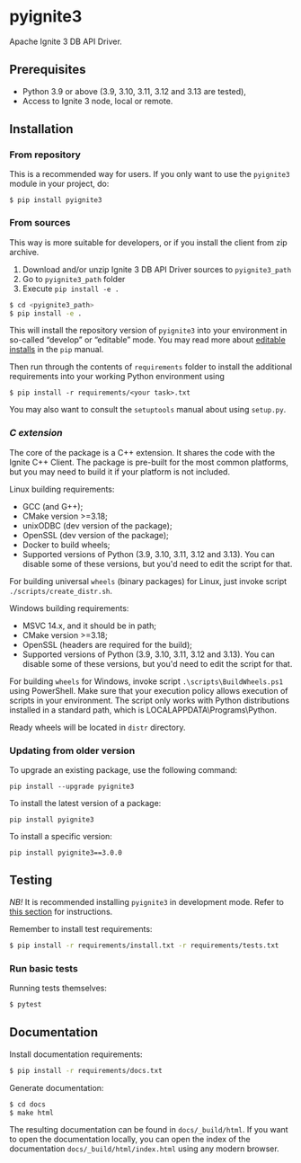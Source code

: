 # pyignite3
Apache Ignite 3 DB API Driver.

## Prerequisites

- Python 3.9 or above (3.9, 3.10, 3.11, 3.12 and 3.13 are tested),
- Access to Ignite 3 node, local or remote.

## Installation

### From repository
This is a recommended way for users. If you only want to use the `pyignite3` module in your project, do:
```
$ pip install pyignite3
```

### From sources
This way is more suitable for developers, or if you install the client from zip archive.
1. Download and/or unzip Ignite 3 DB API Driver sources to `pyignite3_path`
2. Go to `pyignite3_path` folder
3. Execute `pip install -e .`

```bash
$ cd <pyignite3_path>
$ pip install -e .
```

This will install the repository version of `pyignite3` into your environment in so-called “develop” or “editable” mode.
You may read more about [editable installs](https://pip.pypa.io/en/stable/reference/pip_install/#editable-installs) in
the `pip` manual.

Then run through the contents of `requirements` folder to install the additional requirements into your working Python
environment using
```
$ pip install -r requirements/<your task>.txt
```

You may also want to consult the `setuptools` manual about using `setup.py`.

### *C extension*

The core of the package is a C++ extension. It shares the code with the Ignite C++ Client. The package is pre-built
for the most common platforms, but you may need to build it if your platform is not included.

Linux building requirements:
- GCC (and G++);
- CMake version >=3.18;
- unixODBC (dev version of the package);
- OpenSSL (dev version of the package);
- Docker to build wheels;
- Supported versions of Python (3.9, 3.10, 3.11, 3.12 and 3.13).
  You can disable some of these versions, but you'd need to edit the script for that.

For building universal `wheels` (binary packages) for Linux, just invoke script `./scripts/create_distr.sh`.

Windows building requirements:
- MSVC 14.x, and it should be in path;
- CMake version >=3.18;
- OpenSSL (headers are required for the build);
- Supported versions of Python (3.9, 3.10, 3.11, 3.12 and 3.13).
  You can disable some of these versions, but you'd need to edit the script for that.

For building `wheels` for Windows, invoke script `.\scripts\BuildWheels.ps1` using PowerShell.
Make sure that your execution policy allows execution of scripts in your environment.
The script only works with Python distributions installed in a standard path, which is LOCALAPPDATA\Programs\Python.

Ready wheels will be located in `distr` directory.

### Updating from older version

To upgrade an existing package, use the following command:
```
pip install --upgrade pyignite3
```

To install the latest version of a package:

```
pip install pyignite3
```

To install a specific version:

```
pip install pyignite3==3.0.0
```

## Testing
*NB!* It is recommended installing `pyignite3` in development mode.
Refer to [this section](#from-sources) for instructions.

Remember to install test requirements:
```bash
$ pip install -r requirements/install.txt -r requirements/tests.txt
```

### Run basic tests
Running tests themselves:
```bash
$ pytest
```

## Documentation

Install documentation requirements:
```bash
$ pip install -r requirements/docs.txt
```

Generate documentation:

```bash
$ cd docs
$ make html
```

The resulting documentation can be found in `docs/_build/html`. If you want to open the documentation locally, you can
open the index of the documentation `docs/_build/html/index.html` using any modern browser.
